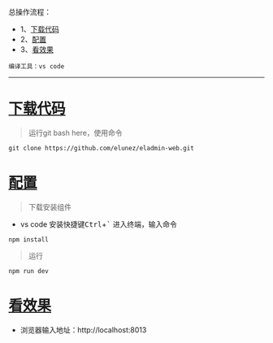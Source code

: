 总操作流程：
- 1、[下载代码](#node.js-01)
- 2、[配置](#node.js-02)
- 3、[看效果](#node.js-03)

`编译工具：vs code`

***

# <a name="node.js-01" href="#" >下载代码</a>

> 运行git bash here，使用命令

```
git clone https://github.com/elunez/eladmin-web.git
```

# <a name="node.js-02" href="#" >配置</a>

> 下载安装组件

- vs code 安装快捷键<kbd>Ctrl</kbd>+<kbd>`</kbd> 进入终端，输入命令

```
npm install
```

> 运行

```
npm run dev
```

# <a name="node.js-03" href="#" >看效果</a>

- 浏览器输入地址：http://localhost:8013

